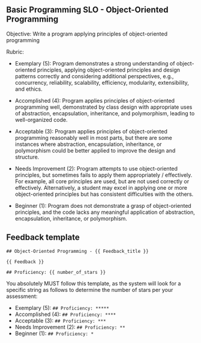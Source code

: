 ## Basic Programming SLO - Object-Oriented Programming

Objective: Write a program applying principles of object-oriented programming

Rubric:

- Exemplary (5): Program demonstrates a strong understanding of object-oriented principles, applying object-oriented principles and design patterns correctly and considering additional perspectives, e.g., concurrency, reliability, scalability, efficiency, modularity, extensibility, and ethics.

- Accomplished (4): Program applies principles of object-oriented programming well, demonstrated by class design with appropriate uses of abstraction, encapsulation, inheritance, and polymorphism, leading to well-organized code.

- Acceptable (3): Program applies principles of object-oriented programming reasonably well in most parts, but there are some instances where abstraction, encapsulation, inheritance, or polymorphism could be better applied to improve the design and structure.

- Needs Improvement (2): Program attempts to use object-oriented principles, but sometimes fails to apply them appropriately / effectively. For example, all core principles are used, but are not used correctly or effectively. Alternatively, a student may excel in applying one or more object-oriented principles but has consistent difficulties with the others.

- Beginner (1): Program does not demonstrate a grasp of object-oriented principles, and the code lacks any meaningful application of abstraction, encapsulation, inheritance, or polymorphism.

## Feedback template

```template
## Object-Oriented Programming - {{ Feedback_title }}

{{ Feedback }}

## Proficiency: {{ number_of_stars }}
```

You absolutely MUST follow this template, as the system will look for a specific string as follows to determine the number of stars per your assessment:

- Exemplary (5): `## Proficiency: *****`
- Accomplished (4): `## Proficiency: ****`
- Acceptable (3): `## Proficiency: ***`
- Needs Improvement (2): `## Proficiency: **`
- Beginner (1): `## Proficiency: *`
